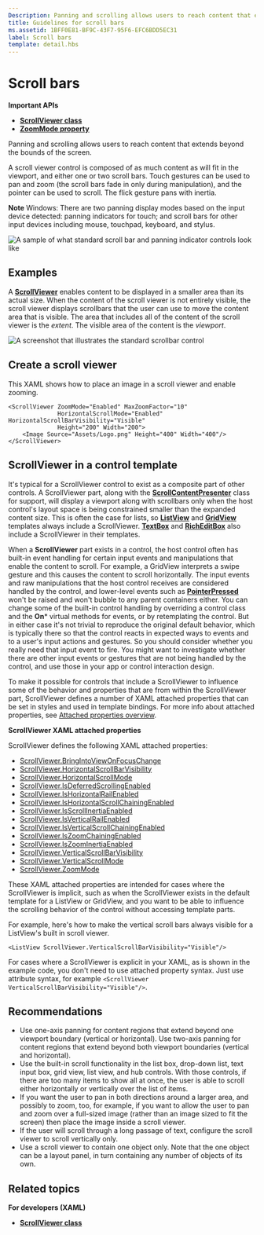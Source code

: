 ```yaml
---
Description: Panning and scrolling allows users to reach content that extends beyond the bounds of the screen.
title: Guidelines for scroll bars
ms.assetid: 1BFF0E81-BF9C-43F7-95F6-EFC6BDD5EC31
label: Scroll bars
template: detail.hbs
---
```

# Scroll bars

<span class="sidebar_heading" style="font-weight: bold;">Important APIs</span>

-   [**ScrollViewer class**](https://msdn.microsoft.com/library/windows/apps/br209527)
-   [**ZoomMode property**](https://msdn.microsoft.com/library/windows/apps/xaml/windows.ui.xaml.controls.scrollviewer.zoommode.aspx)

Panning and scrolling allows users to reach content that extends beyond the bounds of the screen.

A scroll viewer control is composed of as much content as will fit in the viewport, and either one or two scroll bars. Touch gestures can be used to pan and zoom (the scroll bars fade in only during manipulation), and the pointer can be used to scroll. The flick gesture pans with inertia.

**Note**  Windows: There are two panning display modes based on the input device detected: panning indicators for touch; and scroll bars for other input devices including mouse, touchpad, keyboard, and stylus.

![A sample of what standard scroll bar and panning indicator controls look like](images/SCROLLBAR.png)

## Examples

A [**ScrollViewer**](https://msdn.microsoft.com/library/windows/apps/xaml/windows.ui.xaml.controls.scrollviewer.aspx) enables content to be displayed in a smaller area than its actual size. When the content of the scroll viewer is not entirely visible, the scroll viewer displays scrollbars that the user can use to move the content area that is visible. The area that includes all of the content of the scroll viewer is the *extent*. The visible area of the content is the *viewport*.

![A screenshot that illustrates the standard scrollbar control](images/ScrollBar_Standard.jpg)

## Create a scroll viewer

This XAML shows how to place an image in a scroll viewer and enable zooming.

```xaml
<ScrollViewer ZoomMode="Enabled" MaxZoomFactor="10" 
              HorizontalScrollMode="Enabled" HorizontalScrollBarVisibility="Visible"
              Height="200" Width="200">
    <Image Source="Assets/Logo.png" Height="400" Width="400"/>
</ScrollViewer>
```

## ScrollViewer in a control template

It's typical for a ScrollViewer control to exist as a composite part of other controls. A ScrollViewer part, along with the [**ScrollContentPresenter**](https://msdn.microsoft.com/library/windows/apps/xaml/windows.ui.xaml.controls.scrollcontentpresenter.aspx) class for support, will display a viewport along with scrollbars only when the host control's layout space is being constrained smaller than the expanded content size. This is often the case for lists, so [**ListView**](https://msdn.microsoft.com/library/windows/apps/xaml/windows.ui.xaml.controls.listview.aspx) and [**GridView**](https://msdn.microsoft.com/library/windows/apps/xaml/windows.ui.xaml.controls.gridview.aspx) templates always include a ScrollViewer. [**TextBox**](https://msdn.microsoft.com/library/windows/apps/xaml/windows.ui.xaml.controls.textbox.aspx) and [**RichEditBox**](https://msdn.microsoft.com/library/windows/apps/xaml/windows.ui.xaml.controls.richeditbox.aspx) also include a ScrollViewer in their templates.

When a **ScrollViewer** part exists in a control, the host control often has built-in event handling for certain input events and manipulations that enable the content to scroll. For example, a GridView interprets a swipe gesture and this causes the content to scroll horizontally. The input events and raw manipulations that the host control receives are considered handled by the control, and lower-level events such as [**PointerPressed**](https://msdn.microsoft.com/library/windows/apps/xaml/windows.ui.xaml.uielement.pointerpressed.aspx) won't be raised and won't bubble to any parent containers either. You can change some of the built-in control handling by overriding a control class and the **On*** virtual methods for events, or by retemplating the control. But in either case it's not trivial to reproduce the original default behavior, which is typically there so that the control reacts in expected ways to events and to a user's input actions and gestures. So you should consider whether you really need that input event to fire. You might want to investigate whether there are other input events or gestures that are not being handled by the control, and use those in your app or control interaction design.

To make it possible for controls that include a ScrollViewer to influence some of the behavior and properties that are from within the ScrollViewer part, ScrollViewer defines a number of XAML attached properties that can be set in styles and used in template bindings. For more info about attached properties, see [Attached properties overview](../xaml-platform/attached-properties-overview.md).

**ScrollViewer XAML attached properties**

ScrollViewer defines the following XAML attached properties:
- [ScrollViewer.BringIntoViewOnFocusChange](https://msdn.microsoft.com/library/windows/apps/xaml/windows.ui.xaml.controls.scrollviewer.bringintoviewonfocuschange.aspx) 
- [ScrollViewer.HorizontalScrollBarVisibility](https://msdn.microsoft.com/library/windows/apps/xaml/windows.ui.xaml.controls.scrollviewer.horizontalscrollbarvisibility.aspx) 
- [ScrollViewer.HorizontalScrollMode](https://msdn.microsoft.com/library/windows/apps/xaml/windows.ui.xaml.controls.scrollviewer.horizontalscrollmode.aspx)
- [ScrollViewer.IsDeferredScrollingEnabled](https://msdn.microsoft.com/library/windows/apps/xaml/windows.ui.xaml.controls.scrollviewer.isdeferredscrollingenabled.aspx) 
- [ScrollViewer.IsHorizontalRailEnabled](https://msdn.microsoft.com/library/windows/apps/xaml/windows.ui.xaml.controls.scrollviewer.ishorizontalrailenabled.aspx)
- [ScrollViewer.IsHorizontalScrollChainingEnabled](https://msdn.microsoft.com/library/windows/apps/xaml/windows.ui.xaml.controls.scrollviewer.ishorizontalscrollchainingenabled.aspx) 
- [ScrollViewer.IsScrollInertiaEnabled](https://msdn.microsoft.com/library/windows/apps/xaml/windows.ui.xaml.controls.scrollviewer.isscrollinertiaenabled.aspx)
- [ScrollViewer.IsVerticalRailEnabled](https://msdn.microsoft.com/library/windows/apps/xaml/windows.ui.xaml.controls.scrollviewer.isverticalrailenabled.aspx)
- [ScrollViewer.IsVerticalScrollChainingEnabled](https://msdn.microsoft.com/library/windows/apps/xaml/windows.ui.xaml.controls.scrollviewer.isverticalscrollchainingenabled.aspx) 
- [ScrollViewer.IsZoomChainingEnabled](https://msdn.microsoft.com/library/windows/apps/xaml/windows.ui.xaml.controls.scrollviewer.iszoominertiaenabled.aspx)
- [ScrollViewer.IsZoomInertiaEnabled](https://msdn.microsoft.com/library/windows/apps/xaml/windows.ui.xaml.controls.scrollviewer.iszoominertiaenabled.aspx)
- [ScrollViewer.VerticalScrollBarVisibility](https://msdn.microsoft.com/library/windows/apps/xaml/windows.ui.xaml.controls.scrollviewer.verticalscrollbarvisibilityproperty.aspx) 
- [ScrollViewer.VerticalScrollMode](https://msdn.microsoft.com/library/windows/apps/xaml/windows.ui.xaml.controls.scrollviewer.verticalscrollmode.aspx)
- [ScrollViewer.ZoomMode](https://msdn.microsoft.com/library/windows/apps/xaml/windows.ui.xaml.controls.scrollviewer.zoommode.aspx)

These XAML attached properties are intended for cases where the ScrollViewer is implicit, such as when the ScrollViewer exists in the default template for a ListView or GridView, and you want to be able to influence the scrolling behavior of the control without accessing template parts.

For example, here's how to make the vertical scroll bars always visible for a ListView's built in scroll viewer.
```xaml
<ListView ScrollViewer.VerticalScrollBarVisibility="Visible"/> 
```

For cases where a ScrollViewer is explicit in your XAML, as is shown in the example code, you don't need to use attached property syntax. Just use attribute syntax, for example `<ScrollViewer VerticalScrollBarVisibility="Visible"/>`.


## Recommendations

-   Use one-axis panning for content regions that extend beyond one viewport boundary (vertical or horizontal). Use two-axis panning for content regions that extend beyond both viewport boundaries (vertical and horizontal).
-   Use the built-in scroll functionality in the list box, drop-down list, text input box, grid view, list view, and hub controls. With those controls, if there are too many items to show all at once, the user is able to scroll either horizontally or vertically over the list of items.
-   If you want the user to pan in both directions around a larger area, and possibly to zoom, too, for example, if you want to allow the user to pan and zoom over a full-sized image (rather than an image sized to fit the screen) then place the image inside a scroll viewer.
-   If the user will scroll through a long passage of text, configure the scroll viewer to scroll vertically only.
-   Use a scroll viewer to contain one object only. Note that the one object can be a layout panel, in turn containing any number of objects of its own.

## Related topics

**For developers (XAML)**
* [**ScrollViewer class**](https://msdn.microsoft.com/library/windows/apps/br209527)


<!--HONumber=May16_HO4-->


